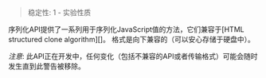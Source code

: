 
> 稳定性: 1 - 实验性质

序列化API提供了一系列用于序列化JavaScript值的方法，它们兼容于[HTML structured clone algorithm][]。
格式是向下兼容的（可以安心存储于硬盘中）。

*注意*: 此API正在开发中，任何变化（包括不兼容的API或者传输格式）可能会随时发生直到此警告被移除。

